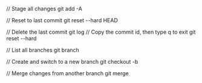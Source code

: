 // Stage all changes
git add -A

// Reset to last commit
git reset --hard HEAD

// Delete the last commit
git log // Copy the commit id, then type q to exit
git reset --hard <commit-id>


// List all branches
git branch

// Create and switch to a new branch
git checkout -b <branch-name>

// Merge changes from another branch
git merge <branch-name>

